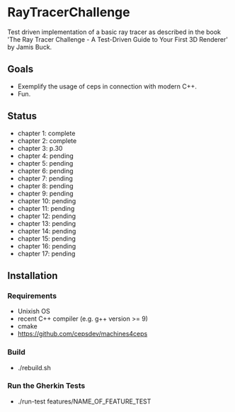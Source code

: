 # RayTracerChallenge

Test driven implementation of a basic ray tracer as described in the book 'The Ray Tracer Challenge - A Test-Driven Guide to Your First 3D Renderer' by Jamis Buck.

## Goals
- Exemplify the usage of ceps in connection with modern C++. 
- Fun.
## Status
- chapter 1: complete
- chapter 2: complete
- chapter 3: p.30
- chapter 4: pending
- chapter 5: pending
- chapter 6: pending
- chapter 7: pending
- chapter 8: pending
- chapter 9: pending
- chapter 10: pending
- chapter 11: pending
- chapter 12: pending
- chapter 13: pending
- chapter 14: pending
- chapter 15: pending
- chapter 16: pending
- chapter 17: pending
## Installation
### Requirements
- Unixish OS
- recent C++ compiler (e.g. g++ version >= 9)
- cmake
- https://github.com/cepsdev/machines4ceps
### Build
- ./rebuild.sh 
### Run the Gherkin Tests
- ./run-test features/NAME_OF_FEATURE_TEST

